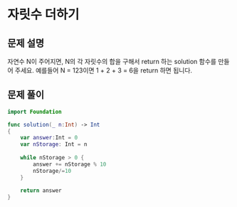 # 자릿수 더하기
## 문제 설명
자연수 N이 주어지면, N의 각 자릿수의 합을 구해서 return 하는 solution 함수를 만들어 주세요.
예를들어 N = 123이면 1 + 2 + 3 = 6을 return 하면 됩니다.


## 문제 풀이

```swift
import Foundation

func solution(_ n:Int) -> Int
{
    var answer:Int = 0
    var nStorage: Int = n
    
    while nStorage > 0 {
        answer += nStorage % 10
        nStorage/=10
    }
        
    return answer
}
```
